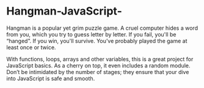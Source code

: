 # Hangman-JavaScript-
Hangman is a popular yet grim puzzle game. A cruel computer hides a word from you, which you try to guess letter by letter. If you fail, you'll be “hanged”. If you win, you'll survive. You’ve probably played the game at least once or twice.


With functions, loops, arrays and other variables, this is a great project for JavaScript basics. As a cherry on top, it even includes a random module. Don’t be intimidated by the number of stages; they ensure that your dive into JavaScript is safe and smooth.

